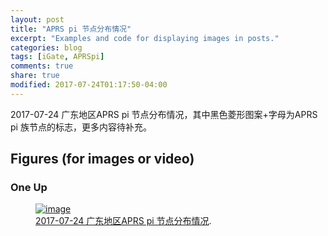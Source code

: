 ```yaml
---
layout: post
title: "APRS pi 节点分布情况"
excerpt: "Examples and code for displaying images in posts."
categories: blog
tags: [iGate, APRSpi]
comments: true
share: true
modified: 2017-07-24T01:17:50-04:00
---
```


2017-07-24 广东地区APRS pi 节点分布情况，其中黑色菱形图案+字母为APRS pi 族节点的标志，更多内容待补充。

## Figures (for images or video)

### One Up

<figure>
	<a href="{{ site.url }}/images/blog_igatemap.jpg"><img src="{{ site.url }}/images/blog_igatemap.jpg" alt="image"></a>
<figcaption>
    <a href="{{ site.url }}/images/blog_igatemap.jpg" title="2017-07-24">2017-07-24 广东地区APRS pi 节点分布情况</a>.</figcaption>
</figure>


